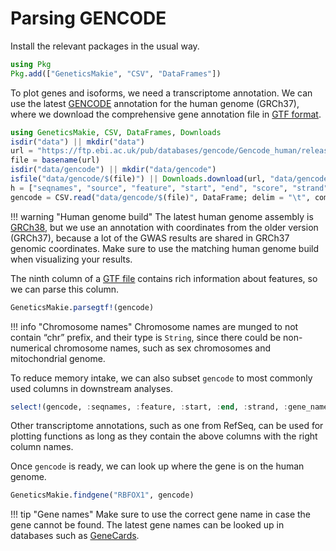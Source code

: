 # Parsing GENCODE

Install the relevant packages in the usual way.
```julia
using Pkg
Pkg.add(["GeneticsMakie", "CSV", "DataFrames"])
```

To plot genes and isoforms, we need a transcriptome annotation. We can use 
the latest [GENCODE](https://www.gencodegenes.org/human/) annotation for 
the human genome (GRCh37), where we download the comprehensive 
gene annotation file in [GTF format](https://www.gencodegenes.org/pages/data_format.html).

```julia
using GeneticsMakie, CSV, DataFrames, Downloads
isdir("data") || mkdir("data")
url = "https://ftp.ebi.ac.uk/pub/databases/gencode/Gencode_human/release_39/GRCh37_mapping/gencode.v39lift37.annotation.gtf.gz"
file = basename(url)
isdir("data/gencode") || mkdir("data/gencode")
isfile("data/gencode/$(file)") || Downloads.download(url, "data/gencode/$(file)")
h = ["seqnames", "source", "feature", "start", "end", "score", "strand", "phase", "info"]
gencode = CSV.read("data/gencode/$(file)", DataFrame; delim = "\t", comment = "#", header = h)
```

!!! warning "Human genome build"
    The latest human genome assembly is [GRCh38](https://www.ncbi.nlm.nih.gov/grc/human/data?asm=GRCh38.p14), but we use an annotation with coordinates 
    from the older version (GRCh37), because a lot of the GWAS results are shared in 
    GRCh37 genomic coordinates. Make sure to use the matching human genome build when
    visualizing your results. 

The ninth column of a [GTF file](https://uswest.ensembl.org/info/website/upload/gff.html) 
contains rich information about features, so we can parse this column.
```julia
GeneticsMakie.parsegtf!(gencode)
```

!!! info "Chromosome names"
    Chromosome names are munged to not contain “chr” prefix, and their type is `String`,
    since there could be non-numerical chromosome names, such as sex chromosomes and mitochondrial genome.

To reduce memory intake, we can also subset `gencode` to most commonly used columns
in downstream analyses.
```julia
select!(gencode, :seqnames, :feature, :start, :end, :strand, :gene_name, :gene_type, :transcript_id)
```

Other transcriptome annotations, such as one from RefSeq, can be used for plotting functions 
as long as they contain the above columns with the right column names.

Once `gencode` is ready, we can look up where the gene is on the human genome.
```julia
GeneticsMakie.findgene("RBFOX1", gencode)
```

!!! tip "Gene names"
    Make sure to use the correct gene name in case the gene cannot be found.
    The latest gene names can be looked up in databases such as [GeneCards](https://www.genecards.org/).